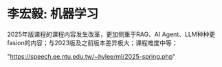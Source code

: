 # 李宏毅: 机器学习

2025年版课程的课程内容发生改革，更加侧重于RAG、AI Agent、LLM种种更fasion的内容；与2023版及之前版本差异极大；课程难度中等；

"https://speech.ee.ntu.edu.tw/~hylee/ml/2025-spring.php"
